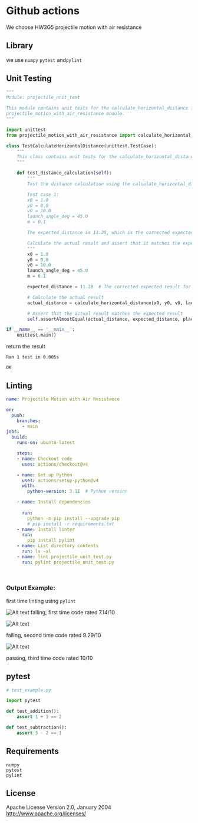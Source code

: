 # Github actions

We choose HW3G5 projectile motion with air resistance

## Library

we use `numpy` `pytest` and`pylint`

## Unit Testing

```python
"""
Module: projectile_unit_test

This module contains unit tests for the calculate_horizontal_distance function in the
projectile_motion_with_air_resistance module.
"""

import unittest
from projectile_motion_with_air_resistance import calculate_horizontal_distance

class TestCalculateHorizontalDistance(unittest.TestCase):
    """
    This class contains unit tests for the calculate_horizontal_distance function.
    """

    def test_distance_calculation(self):
        """
        Test the distance calculation using the calculate_horizontal_distance function.

        Test case 1:
        x0 = 1.0
        y0 = 0.0
        v0 = 10.0
        launch_angle_deg = 45.0
        m = 0.1

        The expected_distance is 11.28, which is the corrected expected result for these inputs.

        Calculate the actual result and assert that it matches the expected result.
        """
        x0 = 1.0
        y0 = 0.0
        v0 = 10.0
        launch_angle_deg = 45.0
        m = 0.1

        expected_distance = 11.28  # The corrected expected result for these inputs

        # Calculate the actual result
        actual_distance = calculate_horizontal_distance(x0, y0, v0, launch_angle_deg, m)

        # Assert that the actual result matches the expected result
        self.assertAlmostEqual(actual_distance, expected_distance, places=1)

if __name__ == '__main__':
    unittest.main()
```
return the result
```
Ran 1 test in 0.005s

OK
```
## Linting

```yml
name: Projectile Motion with Air Resistance

on:
  push:
    branches:
      - main
jobs:
  build:
    runs-on: ubuntu-latest

    steps:
    - name: Checkout code
      uses: actions/checkout@v4

    - name: Set up Python
      uses: actions/setup-python@v4
      with:
        python-version: 3.11  # Python version

    - name: Install dependencies
      
      run:
        python -m pip install --upgrade pip
        # pip install -r requirements.txt  
    - name: Install linter
      run:
        pip install pylint
    - name: List directory contents
      run: ls -al
    - name: lint projectile_unit_test.py
      run: pylint projectile_unit_test.py  

    
```


### Output Example:
first time linting using `pylint` 

![Alt text](https://user-images.githubusercontent.com/143649458/275564730-f8f09bf0-73e6-444b-9a1e-f8d748c1bf6b.png)
failing, first time code rated 7.14/10


![Alt text](https://user-images.githubusercontent.com/143649458/275567084-af4e83d4-509e-4ef1-abeb-8abf4ee4190b.png)

failing, second time code rated 9.29/10



![Alt text](https://user-images.githubusercontent.com/143649458/275569033-72a9e4f2-d7e7-46ee-8a52-19d57d9d6202.png)

passing, third time code rated 10/10

## pytest

```python
# test_example.py

import pytest

def test_addition():
    assert 1 + 1 == 2

def test_subtraction():
    assert 3 - 2 == 1

```
## Requirements

```
numpy
pytest
pylint
```

## License

Apache License Version 2.0, January 2004
http://www.apache.org/licenses/


